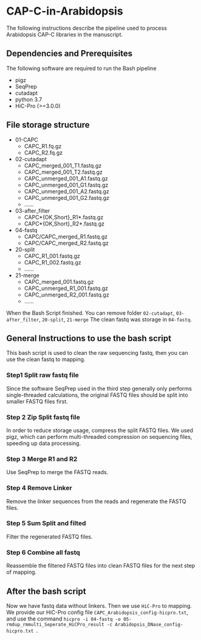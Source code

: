 # CAP-C-in-Arabidopsis
The following instructions describe the pipeline used to process Arabidopsis CAP-C libraries in the manuscript. 

## Dependencies and Prerequisites
The following software are required to run the Bash pipeline

- pigz 
- SeqPrep
- cutadapt
- python 3.7
- HiC-Pro (>=3.0.0) 


## File storage structure
- 01-CAPC
	- CAPC\_R1.fq.gz
	- CAPC\_R2.fq.gz
- 02-cutadapt
	- CAPC\_merged\_001\_T1.fastq.gz
	- CAPC\_merged\_001\_T2.fastq.gz
	- CAPC\_unmerged\_001\_A1.fastq.gz
	- CAPC\_unmerged\_001\_G1.fastq.gz
	- CAPC\_unmerged\_001\_A2.fastq.gz
	- CAPC\_unmerged\_001\_G2.fastq.gz
	- ......
- 03-after_filter
	- CAPC\*{OK,Short}\_R1\*.fastq.gz
	- CAPC\*{OK,Short}\_R2\*.fastq.gz
- 04-fastq
	- CAPC/CAPC\_merged\_R1.fastq.gz
	- CAPC/CAPC\_merged\_R2.fastq.gz
- 20-split
	- CAPC\_R1\_001.fastq.gz
	- CAPC\_R1\_002.fastq.gz
	- ......
- 21-merge
	- CAPC\_merged\_001\.fastq.gz
	- CAPC\_unmerged\_R1\_001\.fastq.gz
	- CAPC\_unmerged\_R2\_001\.fastq.gz
	- ......

When the Bash Script finished. You can remove folder `02-cutadapt`, `03-after_filter`, `20-split`, `21-merge`
The clean fastq was storage in `04-fastq`.

## General Instructions to use the bash script
This bash script is used to clean the raw sequencing fastq, then you can use the clean fastq to mapping.
### Step1 Split raw fastq file
Since the software SeqPrep used in the third step generally only performs single-threaded calculations, the original FASTQ files should be split into smaller FASTQ files first.
### Step 2 Zip Split fastq file
In order to reduce storage usage, compress the split FASTQ files. We used pigz, which can perform multi-threaded compression on sequencing files, speeding up data processing.
### Step 3 Merge R1 and R2 
Use SeqPrep to merge the FASTQ reads.
### Step 4 Remove Linker
Remove the linker sequences from the reads and regenerate the FASTQ files.
### Step 5 Sum Split and filted
Filter the regenerated FASTQ files.
### Step 6 Combine all fastq
Reassemble the filtered FASTQ files into clean FASTQ files for the next step of mapping.

## After the bash script
Now we have fastq data without linkers. Then we use `HiC-Pro` to mapping. We provide our HiC-Pro config file `CAPC_Arabidopsis_config-hicpro.txt`, and use the command `hicpro -i 04-fastq -o 05-rmdup_rmmulti_Seperate_HiCPro_result -c Arabidopsis_DNase_config-hicpro.txt `.